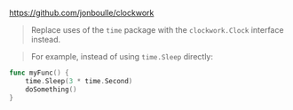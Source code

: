 https://github.com/jonboulle/clockwork

> Replace uses of the `time` package with the `clockwork.Clock` interface instead.

> For example, instead of using `time.Sleep` directly:

```go
func myFunc() {
	time.Sleep(3 * time.Second)
	doSomething()
}
```